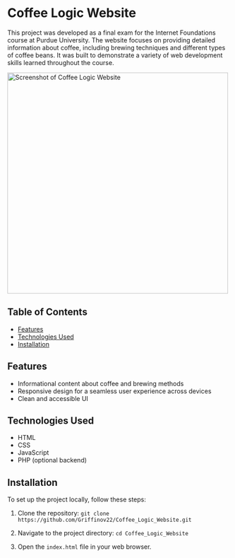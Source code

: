 # Coffee Logic Website

This project was developed as a final exam for the Internet Foundations course at Purdue University. The website focuses on providing detailed information about coffee, including brewing techniques and different types of coffee beans. It was built to demonstrate a variety of web development skills learned throughout the course.

<img src="images/screenshot.png" alt="Screenshot of Coffee Logic Website" style="width: 500px;" />

## Table of Contents

- [Features](#features)
- [Technologies Used](#technologies-used)
- [Installation](#installation)

## Features

- Informational content about coffee and brewing methods
- Responsive design for a seamless user experience across devices
- Clean and accessible UI

## Technologies Used

- HTML
- CSS
- JavaScript
- PHP (optional backend)

## Installation

To set up the project locally, follow these steps:

1. Clone the repository:
   `git clone https://github.com/Griffinov22/Coffee_Logic_Website.git`

2. Navigate to the project directory:
   `cd Coffee_Logic_Website`

3. Open the `index.html` file in your web browser.
